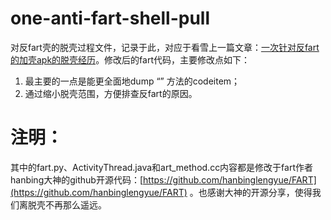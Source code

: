 # one-anti-fart-shell-pull
对反fart壳的脱壳过程文件，记录于此，对应于看雪上一篇文章：[一次针对反fart的加壳apk的脱壳经历](https://bbs.pediy.com/thread-269329.htm)。修改后的fart代码，主要修改点如下：

1. 最主要的一点是能更全面地dump “<clinit>” 方法的codeitem；
2. 通过缩小脱壳范围，方便排查反fart的原因。

# 注明：

其中的fart.py、ActivityThread.java和art_method.cc内容都是修改于fart作者hanbing大神的github开源代码：[https://github.com/hanbinglengyue/FART](https://github.com/hanbinglengyue/FART) 。也感谢大神的开源分享，使得我们离脱壳不再那么遥远。

